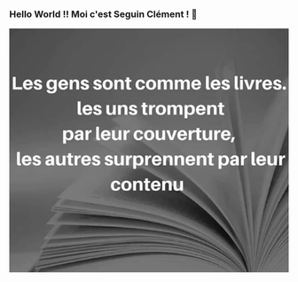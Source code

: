 ### Hello World !! Moi c'est Seguin Clément ! 👋

<img src="/img/43fa9a744c35f9544aa6204cd45939c6.png" width="100%" height="50%"/>
